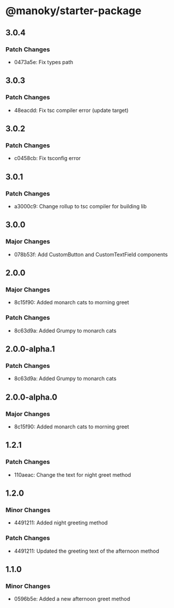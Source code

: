 # @manoky/starter-package

## 3.0.4

### Patch Changes

- 0473a5e: Fix types path

## 3.0.3

### Patch Changes

- 48eacdd: Fix tsc compiler error (update target)

## 3.0.2

### Patch Changes

- c0458cb: Fix tsconfig error

## 3.0.1

### Patch Changes

- a3000c9: Change rollup to tsc compiler for building lib

## 3.0.0

### Major Changes

- 078b53f: Add CustomButton and CustomTextField components

## 2.0.0

### Major Changes

- 8c15f90: Added monarch cats to morning greet

### Patch Changes

- 8c63d9a: Added Grumpy to monarch cats

## 2.0.0-alpha.1

### Patch Changes

- 8c63d9a: Added Grumpy to monarch cats

## 2.0.0-alpha.0

### Major Changes

- 8c15f90: Added monarch cats to morning greet

## 1.2.1

### Patch Changes

- 110aeac: Change the text for night greet method

## 1.2.0

### Minor Changes

- 4491211: Added night greeting method

### Patch Changes

- 4491211: Updated the greeting text of the afternoon method

## 1.1.0

### Minor Changes

- 0596b5e: Added a new afternoon greet method
